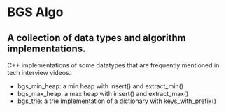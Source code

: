 BGS Algo
========

A collection of data types and algorithm implementations. 
---------------------------------------------------------

C++ implementations of some datatypes that are frequently mentioned in tech interview videos. 

* bgs_min_heap: a min heap with insert() and extract_min() 
* bgs_max_heap: a max heap with insert() and extract_max()
* bgs_trie:     a trie implementation of a dictionary with keys_with_prefix()



